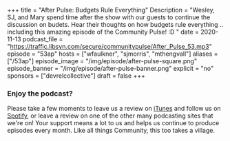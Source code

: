 +++
 title = "After Pulse: Budgets Rule Everything"
 Description = "Wesley, SJ, and Mary spend time after the show with our guests to continue the discussion on budets. Hear their thoughts on how budgets rule everything .. including this amazing episode of the Community Pulse! :D "
 date = 2020-11-13
 podcast_file = "https://traffic.libsyn.com/secure/communitypulse/After_Pulse_53.mp3"
 episode = "53ap"
 hosts = ["wfaulkner", "sjmorris", "mthengvall"]
 aliases = ["/53ap"]
 episode_image = "/img/episode/after-pulse-square.png"
 episode_banner = "/img/episode/after-pulse-banner.png"
 explicit = "no"
 sponsors = ["devrelcollective"]
 draft = false
+++
 ### Enjoy the podcast?
 Please take a few moments to leave us a review on [iTunes](https://itunes.apple.com/us/podcast/community-pulse/id1218368182?mt=2) and follow us on [Spotify](https://open.spotify.com/show/3I7g5WfMSgpWu38zZMjet?si=565TMb81SaWwrJYbAIeOxQ), or leave a review on one of the other many podcasting sites that we're on! Your support means a lot to us and helps us continue to produce episodes every month. Like all things Community, this too takes a village.